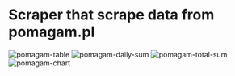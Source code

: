 # Scraper that scrape data from pomagam.pl

![pomagam-table](https://github.com/NowakBartlomiej/pomagam-scraper/assets/108576928/6246f59b-4202-47b2-a08f-50b3c5c3e361)
![pomagam-daily-sum](https://github.com/NowakBartlomiej/pomagam-scraper/assets/108576928/de3c2b06-b11d-448b-b606-56548ac54ae9)
![pomagam-total-sum](https://github.com/NowakBartlomiej/pomagam-scraper/assets/108576928/36b256b5-9757-48c4-bd86-abf55b0e4c90)
![pomagam-chart](https://github.com/NowakBartlomiej/pomagam-scraper/assets/108576928/9418273f-bca7-49a6-b0fd-2df677a8b4da)

